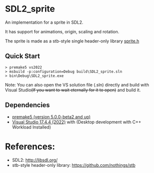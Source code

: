 # SDL2_sprite

An implementation for a sprite in SDL2.

It has support for animations, origin, scaling and rotation.

The sprite is made as a stb-style single header-only library [sprite.h](./src/sprite.h)

## Quick Start
```console
> premake5 vs2022
> msbuild -p:configuration=Debug build\SDL2_sprite.sln
> bin\Debug\SDL2_sprite.exe
```
Note: You can also open the VS solution file (.sln) directly and build with Visual Studio<s>(If you want to wait eternally for it to open)</s> and build it.

## Dependencies

- [premake5 (version 5.0.0-beta2 and up)](https://github.com/premake/premake-core/releases/download/v5.0.0-beta2/premake-5.0.0-beta2-windows.zip)
- [Visual Studio 17.4.4 (2022)](https://visualstudio.microsoft.com/vs/community/) with (Desktop development with C++ Workload Installed)


# References:

- SDL2: http://libsdl.org/
- stb-style header-only library: https://github.com/nothings/stb
